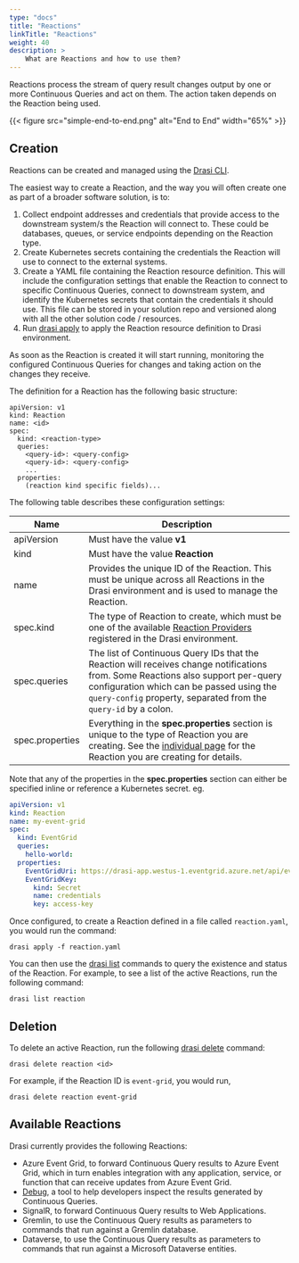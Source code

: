 ```yaml
---
type: "docs"
title: "Reactions"
linkTitle: "Reactions"
weight: 40
description: >
    What are Reactions and how to use them?
---
```


Reactions process the stream of query result changes output by one or more Continuous Queries and act on them. The action taken depends on the Reaction being used. 

{{< figure src="simple-end-to-end.png" alt="End to End" width="65%" >}}

## Creation
Reactions can be created and managed using the [Drasi CLI](/reference/command-line-interface/). 

The easiest way to create a Reaction, and the way you will often create one as part of a broader software solution, is to:

1. Collect endpoint addresses and credentials that provide access to the downstream system/s the Reaction will connect to. These could be databases, queues, or service endpoints depending on the Reaction type.
1. Create Kubernetes secrets containing the credentials the Reaction will use to connect to the external systems. 
1. Create a YAML file containing the Reaction resource definition. This will include the configuration settings that enable the Reaction to connect to specific Continuous Queries, connect to downstream system, and identify the Kubernetes secrets that contain the credentials it should use. This file can be stored in your solution repo and versioned along with all the other solution code / resources.
1. Run [drasi apply](/reference/command-line-interface/#drasi-apply) to apply the Reaction resource definition to  Drasi environment.

As soon as the Reaction is created it will start running, monitoring the configured Continuous Queries for changes and taking action on the changes they receive.

The definition for a Reaction has the following basic structure:

```
apiVersion: v1
kind: Reaction
name: <id>
spec:
  kind: <reaction-type>
  queries:
    <query-id>: <query-config>
    <query-id>: <query-config>
    ...
  properties:
    (reaction kind specific fields)...
```
The following table describes these configuration settings:

|Name|Description|
|-|-|
|apiVersion|Must have the value **v1**|
|kind|Must have the value **Reaction**|
|name|Provides the unique ID of the Reaction. This must be unique across all Reactions in the Drasi environment and is used to manage the Reaction.|
|spec.kind|The type of Reaction to create, which must be one of the available [Reaction Providers](/how-to-guides/configure-reactions/) registered in the Drasi environment.|
|spec.queries|The list of Continuous Query IDs that the Reaction will receives change notifications from. Some Reactions also support per-query configuration which can be passed using the `query-config` property, separated from the `query-id` by a colon.|
|spec.properties|Everything in the **spec.properties** section is unique to the type of Reaction you are creating. See the [individual page](/how-to-guides/configure-reactions/) for the Reaction you are creating for details.


Note that any of the properties in the **spec.properties** section can either be specified inline or reference a Kubernetes secret. eg. 

```yaml
apiVersion: v1
kind: Reaction
name: my-event-grid
spec:
  kind: EventGrid
  queries:
    hello-world:
  properties:
    EventGridUri: https://drasi-app.westus-1.eventgrid.azure.net/api/events
    EventGridKey: 
      kind: Secret
      name: credentials
      key: access-key        
```

Once configured, to create a Reaction defined in a file called `reaction.yaml`, you would run the command:

```
drasi apply -f reaction.yaml
```

You can then use the [drasi list](/reference/command-line-interface/#drasi-list) commands to query the existence and status of the Reaction. For example, to see a list of the active Reactions, run the following command:

```
drasi list reaction
```

## Deletion
To delete an active Reaction, run the following [drasi delete](/reference/command-line-interface/#drasi-delete) command:

```
drasi delete reaction <id>
```

For example, if the Reaction ID is `event-grid`, you would run,

```
drasi delete reaction event-grid
```

## Available Reactions
Drasi currently provides the following Reactions:

- Azure Event Grid, to forward Continuous Query results to Azure Event Grid, which in turn enables integration with any application, service, or function that can receive updates from Azure Event Grid.
- [Debug](/how-to-guides/configure-reactions/configure-drasi-debug-reaction/), a tool to help developers inspect the results generated by Continuous Queries.
- SignalR, to forward Continuous Query results to Web Applications.
- Gremlin, to use the Continuous Query results as parameters to commands that run against a Gremlin database.
- Dataverse, to use the Continuous Query results as parameters to commands that run against a Microsoft Dataverse entities.
